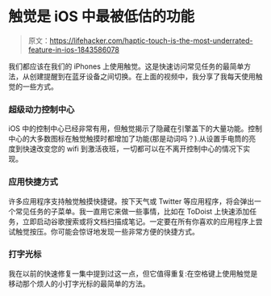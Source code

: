 # 触觉是 iOS 中最被低估的功能

> 原文：<https://lifehacker.com/haptic-touch-is-the-most-underrated-feature-in-ios-1843586078>

我们都应该在我们的 iPhones 上使用触觉。这是快速访问常见任务的最简单方法，从创建提醒到在蓝牙设备之间切换。在上面的视频中，我分享了我每天使用触觉的一些方式。

### 超级动力控制中心

iOS 中的控制中心已经非常有用，但触觉揭示了隐藏在引擎盖下的大量功能。控制中心的大多数图标在触觉触摸时都增加了功能(那是动词吗？).从设置手电筒的亮度到快速改变您的 wifi 到激活夜班，一切都可以在不离开控制中心的情况下实现。

### 应用快捷方式

许多应用程序支持触觉触摸快捷键。按下天气或 Twitter 等应用程序，将会弹出一个常见任务的子菜单。我一直用它来做一些事情，比如在 ToDoist 上快速添加任务，立即启动谷歌搜索或将文档扫描成笔记。一定要在所有你喜欢的应用程序上尝试触觉按压。你可能会惊讶地发现一些非常方便的快捷方式。

### 打字光标

我在以前的快速修复一集中提到过这一点，但它值得重复:在空格键上使用触觉是移动那个烦人的小打字光标的最简单的方法。